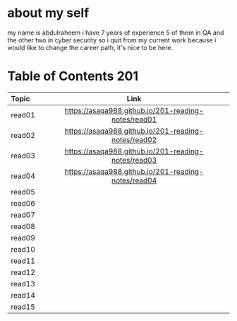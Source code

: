 # about my self 
my name is abdulraheem i have 7 years of experience 5 of them in QA and the other two in cyber security so i quit from my current work because i would like to change the career path, it's nice to be here.

# Table of Contents 201
| Topic  | Link  |
| :------------ |:---------------:|
|read01            |https://asaqa988.github.io/201-reading-notes/read01 |
|read02            | https://asaqa988.github.io/201-reading-notes/read02 |
|read03            |https://asaqa988.github.io/201-reading-notes/read03  |
|read04            | https://asaqa988.github.io/201-reading-notes/read04 |
|read05            |  |
|read06            |  |
|read07            |  |
|read08            |  |
|read09            |  |
|read10            |  |
|read11            |  |
|read12            |  |
|read13            |  |
|read14            |  |
|read15            |  |
